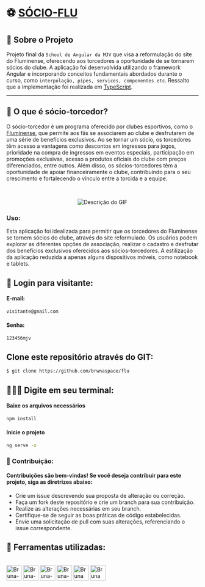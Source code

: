 # ⚽ [SÓCIO-FLU](https://flu-inky.vercel.app/) 

## 📌 Sobre o Projeto


Projeto final da `School de Angular da MJV` que visa a reformulação do site do Fluminense, oferecendo aos torcedores a oportunidade de se tornarem sócios do clube. A aplicação foi desenvolvida utilizando o framework Angular e incorporando conceitos fundamentais abordados durante o curso, como `interpolação, pipes, services, componentes etc`. Ressalto que a implementação foi realizada em [TypeScript](https://www.typescriptlang.org/).

<hr>

## 🤝 O que é sócio-torcedor?

O sócio-torcedor é um programa oferecido por clubes esportivos, como o [Fluminense](https://www.fluminense.com.br/site/), que permite aos fãs se associarem ao clube e desfrutarem de uma série de benefícios exclusivos. Ao se tornar um sócio, os torcedores têm acesso a vantagens como descontos em ingressos para jogos, prioridade na compra de ingressos em eventos especiais, participação em promoções exclusivas, acesso a produtos oficiais do clube com preços diferenciados, entre outros. Além disso, os sócios-torcedores têm a oportunidade de apoiar financeiramente o clube, contribuindo para o seu crescimento e fortalecendo o vínculo entre a torcida e a equipe.

<br>

<p align="center">
    <img src="https://github.com/brwnaspace/flu/blob/master/src/assets/gif.gif?raw=true" alt="Descrição do GIF">
</p>

### Uso:

Esta aplicação foi idealizada para permitir que os torcedores do Fluminense se tornem sócios do clube, através do site reformulado. Os usuários podem explorar as diferentes opções de associação, realizar o cadastro e desfrutar dos benefícios exclusivos oferecidos aos sócios-torcedores. A estilização da aplicação reduzida a apenas alguns dispositivos móveis, como notebook e tablets.

## 👤 Login para visitante:

#### E-mail:

```sh
visitante@gmail.com
```

#### Senha:

```sh
123456mjv
```

## Clone este repositório através do GIT:

```sh
$ git clone https://github.com/brwnaspace/flu
```

## 👩🏾‍💻 Digite em seu terminal:

#### Baixe os arquivos necessários

```sh
npm install
```

#### Inicie o projeto

```sh
ng serve -o
```

### 💪 Contribuição:
#### Contribuições são bem-vindas! Se você deseja contribuir para este projeto, siga as diretrizes abaixo:

* Crie um issue descrevendo sua proposta de alteração ou correção.
* Faça um fork deste repositório e crie um branch para sua contribuição.
* Realize as alterações necessárias em seu branch.
* Certifique-se de seguir as boas práticas de código estabelecidas.
* Envie uma solicitação de pull com suas alterações, referenciando o issue correspondente.

## 📌 Ferramentas utilizadas:

<div style="display: inline_block" align = "left"><br>

  <img align="center" alt="Bruna-Angular" height="40" width="40" src="https://angular.io/assets/images/logos/angularjs/AngularJS-Shield.svg" />
  <img align="center" alt="Bruna-GitHub" height="40" width="40" src="https://cdn-icons-png.flaticon.com/512/25/25231.png" />
  <img align="center" alt="Bruna-HTML" height="40" width="40" src="https://cdn-icons-png.flaticon.com/512/1532/1532556.png" />
  <img align="center" alt="Bruna-CSS" height="40" width="40" src="https://cdn-icons-png.flaticon.com/512/732/732190.png" />
  <img align="center" alt="Bruna VsCode " height="40" width="40" src="https://cdn.icon-icons.com/icons2/2107/PNG/512/file_type_vscode_icon_130084.png" />
  <img align="center" alt="Bruna TypeScritp " height="40" width="40" src="https://cdn-icons-png.flaticon.com/512/5968/5968381.png" />
  </div>

